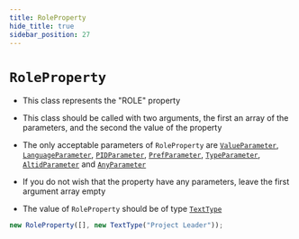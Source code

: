 ```yaml
---
title: RoleProperty
hide_title: true
sidebar_position: 27
---
```


# `RoleProperty`

- This class represents the "ROLE" property

- This class should be called with two arguments, the first an array of the
  parameters, and the second the value of the property

- The only acceptable parameters of `RoleProperty` are
  [`ValueParameter`](/documentation/parameters/valueparameter),
  [`LanguageParameter`](/documentation/parameters/languageparameter),
  [`PIDParameter`](/documentation/parameters/pidparameter),
  [`PrefParameter`](/documentation/parameters/prefparameter),
  [`TypeParameter`](/documentation/parameters/typeparameter),
  [`AltidParameter`](/documentation/parameters/altidparameter) and
  [`AnyParameter`](/documentation/parameters/anyparameter)

- If you do not wish that the property have any parameters, leave the first
  argument array empty

- The value of `RoleProperty` should be of type
  [`TextType`](/documentation/values/texttype-and-textlisttype)

```js
new RoleProperty([], new TextType("Project Leader"));
```
